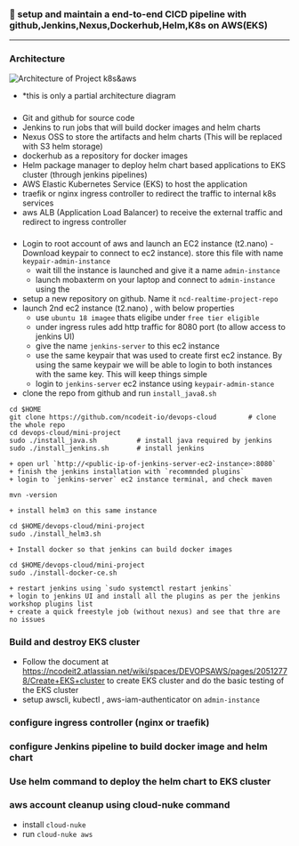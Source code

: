 ### :camel: setup and maintain a end-to-end CICD pipeline with github,Jenkins,Nexus,Dockerhub,Helm,K8s on AWS(EKS)
---
### Architecture 
![Architecture of Project k8s&aws](https://i.gyazo.com/6e66f96059ab7628491ae496bc595bf6.png)

* *this is only a partial architecture diagram

### 
* Git and github for source code 
* Jenkins to run jobs that will build docker images and helm charts
* Nexus OSS to store the artifacts and helm charts (This will be replaced with S3 helm storage)
* dockerhub as a repository for docker images 
* Helm package manager to deploy helm chart based applications to EKS cluster (through jenkins pipelines)
* AWS Elastic Kubernetes Service (EKS) to host the application 
* traefik or nginx ingress controller to redirect the traffic to internal k8s services
* aws ALB (Application Load Balancer) to receive the external traffic and redirect to ingress controller


### 
* Login to root account of aws and launch an EC2 instance (t2.nano) - Download keypair to connect to ec2 instance). store this file with name `keypair-admin-instance`
    + wait till the instance is launched and give it a name  `admin-instance`
    + launch mobaxterm on your laptop and connect to `admin-instance` using the 
* setup a new repository on github. Name it `ncd-realtime-project-repo`
* launch 2nd ec2 instance (t2.nano) , with below properties
    + use `ubuntu 18 imagee` thats eligibe under `free tier eligible`
    + under ingress rules add http traffic for 8080 port (to allow access to jenkins UI)
    + give the name `jenkins-server` to this ec2 instance
    + use the same keypair that was used to create first ec2 instance.  By using the same keypair we will be able to login to both instances with the same key. This will keep things simple 
    + login to `jenkins-server` ec2 instance using `keypair-admin-stance`
* clone the repo from github and run `install_java8.sh` 
```
cd $HOME
git clone https://github.com/ncodeit-io/devops-cloud        # clone the whole repo
cd devops-cloud/mini-project
sudo ./install_java.sh          # install java required by jenkins
sudo ./install_jenkins.sh       # install jenkins
```
    + open url `http://<public-ip-of-jenkins-server-ec2-instance>:8080`
    + finish the jenkins installation with `recommnded plugins`
    + login to `jenkins-server` ec2 instance terminal, and check maven
```
mvn -version
```
    + install helm3 on this same instance
```
cd $HOME/devops-cloud/mini-project
sudo ./install_helm3.sh
```
    + Install docker so that jenkins can build docker images
```
cd $HOME/devops-cloud/mini-project
sudo ./install-docker-ce.sh
```
    + restart jenkins using `sudo systemctl restart jenkins`
    + login to jenkins UI and install all the plugins as per the jenkins workshop plugins list
    + create a quick freestyle job (without nexus) and see that thre are no issues

### Build and destroy EKS cluster
* Follow the document at https://ncodeit2.atlassian.net/wiki/spaces/DEVOPSAWS/pages/20512778/Create+EKS+cluster to create EKS cluster and do the basic testing of the EKS cluster
* setup awscli, kubectl , aws-iam-authenticator on `admin-instance`


### configure ingress controller (nginx or traefik)

### configure Jenkins pipeline to build docker image and helm chart



### Use helm command to deploy the helm chart to EKS cluster

###


### aws account cleanup using cloud-nuke command 
* install `cloud-nuke`
* run `cloud-nuke aws`
